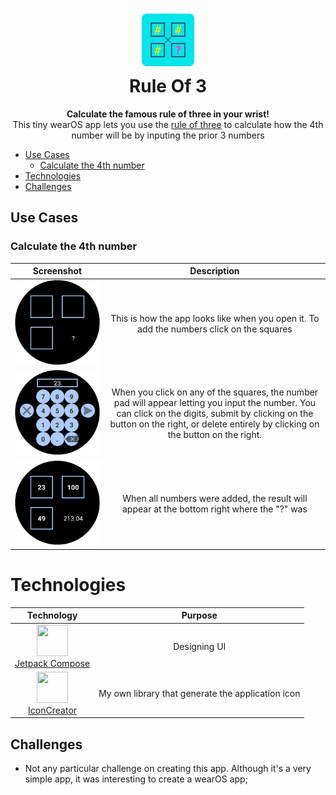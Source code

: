 <h1 align="center">
  <img src="readme-res/ic_launcher.svg" width="100" height="100"><br>
  Rule Of 3
</h1>

<p align="center">
  <strong>Calculate the famous rule of three in your wrist!</strong><br>
  This tiny wearOS app lets you use the <a href="https://en.wikipedia.org/wiki/Cross-multiplication#Rule_of_three">rule of three</a> to calculate how the 4th number will be by inputing the prior 3 numbers
</p>

- [Use Cases](#use-cases)
  - [Calculate the 4th number](#calculate-the-4th-number)
- [Technologies](#technologies)
- [Challenges](#challenges)

## Use Cases

### Calculate the 4th number
|Screenshot|Description|
|:-:|:-:|
|<img src="readme-res/screenshots/main-screen.png">|This is how the app looks like when you open it. To add the numbers click on the squares|
|<img src="readme-res/screenshots/input-number.png">|When you click on any of the squares, the number pad will appear letting you input the number. You can click on the digits, submit by clicking on the button on the right, or delete entirely by clicking on the button on the right.| 
|<img src="readme-res/screenshots/main-screen-result.png">|When all numbers were added, the result will appear at the bottom right where the "?" was|

# Technologies
|Technology|Purpose|
|:-:|:-:|
|<img src="https://3.bp.blogspot.com/-VVp3WvJvl84/X0Vu6EjYqDI/AAAAAAAAPjU/ZOMKiUlgfg8ok8DY8Hc-ocOvGdB0z86AgCLcBGAsYHQ/s1600/jetpack%2Bcompose%2Bicon_RGB.png" width="50" height="50"><br>[Jetpack Compose](https://developer.android.com/jetpack/compose)|Designing UI|
|<img src="https://github.githubassets.com/assets/GitHub-Mark-ea2971cee799.png" width="50" height="50"><br>[IconCreator](https://github.com/giovanischiar/icon-creator)|My own library that generate the application icon|

## Challenges
  - Not any particular challenge on creating this app. Although it's a very simple app, it was interesting to create a wearOS app;
